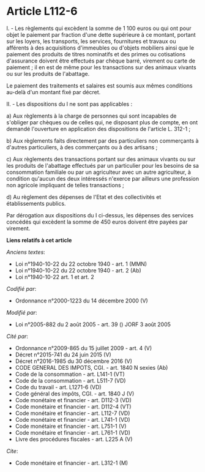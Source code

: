 # Article L112-6

I. - Les règlements qui excèdent la somme de 1 100 euros ou qui ont pour objet le paiement par fraction d'une dette
supérieure à ce montant, portant sur les loyers, les transports, les services, fournitures et travaux ou afférents à des
acquisitions d'immeubles ou d'objets mobiliers ainsi que le paiement des produits de titres nominatifs et des primes ou
cotisations d'assurance doivent être effectués par chèque barré, virement ou carte de paiement ; il en est de même pour les
transactions sur des animaux vivants ou sur les produits de l'abattage.

Le paiement des traitements et salaires est soumis aux mêmes conditions au-delà d'un montant fixé par décret.

II. - Les dispositions du I ne sont pas applicables :

a) Aux règlements à la charge de personnes qui sont incapables de s'obliger par chèques ou de celles qui, ne disposant plus
de compte, en ont demandé l'ouverture en application des dispositions de l'article L. 312-1 ;

b) Aux règlements faits directement par des particuliers non commerçants à d'autres particuliers, à des commerçants ou à des
artisans ;

c) Aux règlements des transactions portant sur des animaux vivants ou sur les produits de l'abattage effectués par un
particulier pour les besoins de sa consommation familiale ou par un agriculteur avec un autre agriculteur, à condition
qu'aucun des deux intéressés n'exerce par ailleurs une profession non agricole impliquant de telles transactions ;

d) Au règlement des dépenses de l'Etat et des collectivités et établissements publics.

Par dérogation aux dispositions du I ci-dessus, les dépenses des services concédés qui excèdent la somme de 450 euros doivent
être payées par virement.

**Liens relatifs à cet article**

_Anciens textes_:

  - Loi n°1940-10-22 du 22 octobre 1940 - art. 1 (MMN)
  - Loi n°1940-10-22 du 22 octobre 1940 - art. 2 (Ab)
  - Loi n°1940-10-22 art. 1 et art. 2

_Codifié par_:

  - Ordonnance n°2000-1223 du 14 décembre 2000 (V)

_Modifié par_:

  - Loi n°2005-882 du 2 août 2005 - art. 39 () JORF 3 août 2005

_Cité par_:

  - Ordonnance n°2009-865 du 15 juillet 2009 - art. 4 (V)
  - Décret n°2015-741 du 24 juin 2015 (V)
  - Décret n°2016-1985 du 30 décembre 2016 (V)
  - CODE GENERAL DES IMPOTS, CGI. - art. 1840 N sexies (Ab)
  - Code de la consommation - art. L141-1 (VT)
  - Code de la consommation - art. L511-7 (VD)
  - Code du travail - art. L1271-6 (VD)
  - Code général des impôts, CGI. - art. 1840 J (V)
  - Code monétaire et financier - art. D112-3 (VD)
  - Code monétaire et financier - art. D112-4 (VT)
  - Code monétaire et financier - art. L112-7 (VD)
  - Code monétaire et financier - art. L741-1 (VD)
  - Code monétaire et financier - art. L751-1 (V)
  - Code monétaire et financier - art. L761-1 (VD)
  - Livre des procédures fiscales - art. L225 A (V)

_Cite_:

  - Code monétaire et financier - art. L312-1 (M)
